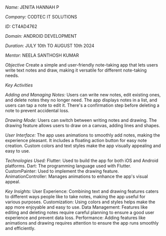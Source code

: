 *Name:* JENITA HANNAH P

*Company:* CODTEC IT SOLUTIONS

*ID:* CT4AD4762

*Domain:* ANDROID DEVELOPMENT

*Duration:* JULY 10th TO AUGUST 10th 2024

*Mentor:* NEELA SANTHOSH KUMAR

*Objective*
Create a simple and user-friendly note-taking app that lets users write text notes and draw, making it versatile for different note-taking needs.

*Key Activities*

*Adding and Managing Notes:*
Users can write new notes, edit existing ones, and delete notes they no longer need.
The app displays notes in a list, and users can tap a note to edit it.
There's a confirmation step before deleting a note to prevent accidental loss.

*Drawing Mode:*
Users can switch between writing notes and drawing.
The drawing feature allows users to draw on a canvas, adding lines and shapes.

*User Interface:*
The app uses animations to smoothly add notes, making the experience pleasant.
It includes a floating action button for easy note creation.
Custom colors and text styles make the app visually appealing and easy to use.

*Technologies Used:*
Flutter: Used to build the app for both iOS and Android platforms.
Dart: The programming language used with Flutter.
CustomPainter: Used to implement the drawing feature.
AnimationController: Manages animations to enhance the app's visual appeal.

*Key Insights:*
User Experience: Combining text and drawing features caters to different ways people like to take notes, making the app useful for various purposes.
Customization: Using colors and styles helps make the app more enjoyable and easy to use.
Data Management: Features like editing and deleting notes require careful planning to ensure a good user experience and prevent data loss.
Performance: Adding features like animations and drawing requires attention to ensure the app runs smoothly and efficiently.






